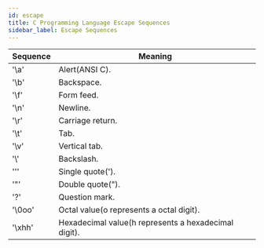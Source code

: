 ```yaml
---
id: escape
title: C Programming Language Escape Sequences
sidebar_label: Escape Sequences
---
```


| Sequence    | Meaning |
| ----------- | ----------- |
| '\a'        | Alert(ANSI C).|
| '\b'        | Backspace.  |
| '\f'        | Form feed.  |
| '\n'        | Newline.  |
| '\r'        | Carriage return.|
| '\t'        | Tab.  |
| '\v'        | Vertical tab.  |
| '\\'        | Backslash.  |
| '\''        | Single quote(').  |
| '\"'        | Double quote(").  |
| '\?'        | Question mark.  |
| '\0oo'      | Octal value(o represents a octal digit).  |
| '\xhh'      | Hexadecimal value(h represents a hexadecimal digit).  |
